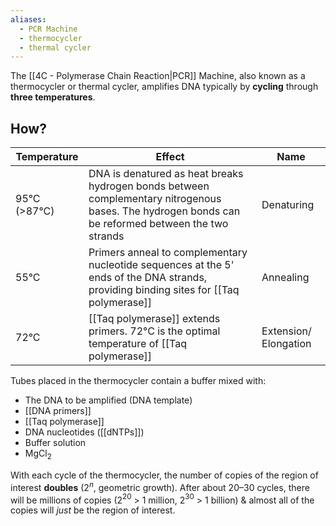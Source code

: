```yaml
---
aliases:
  - PCR Machine
  - thermocycler
  - thermal cycler
---
```

The [[4C - Polymerase Chain Reaction|PCR]] Machine, also known as a thermocycler or thermal cycler, amplifies DNA typically by **cycling** through **three temperatures**.
## How?

| Temperature  | Effect                                                                                                                                             | Name                  |
| ------------ | -------------------------------------------------------------------------------------------------------------------------------------------------- | --------------------- |
| 95°C (>87°C) | DNA is denatured as heat breaks hydrogen bonds between complementary nitrogenous bases. The hydrogen bonds can be reformed between the two strands | Denaturing            |
| 55°C         | Primers anneal to complementary nucleotide sequences at the 5' ends of the DNA strands, providing binding sites for [[Taq polymerase]]             | Annealing             |
| 72°C         | [[Taq polymerase]] extends primers. 72°C is the optimal temperature of [[Taq polymerase]]                                                          | Extension/ Elongation |
	
Tubes placed in the thermocycler contain a buffer mixed with:

- The DNA to be amplified (DNA template)
- [[DNA primers]]
- [[Taq polymerase]]
- DNA nucleotides ([[dNTPs]])
- Buffer solution
- MgCl$_2$ 

With each cycle of the thermocycler, the number of copies of the region of interest **doubles** (2$^n$, geometric growth). After about 20–30 cycles, there will be millions of copies (2$^{20}$ > 1 million, 2$^{30}$ > 1 billion) & almost all of the copies will *just* be the region of interest.


